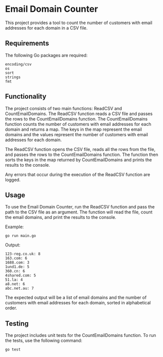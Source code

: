 # Email Domain Counter

This project provides a tool to count the number of customers with email addresses for each domain in a CSV file.
## Requirements

The following Go packages are required:

    encoding/csv
    os
    sort
    strings
    fmt

## Functionality

The project consists of two main functions: ReadCSV and CountEmailDomains. The ReadCSV function reads a CSV file and passes the rows to the CountEmailDomains function. The CountEmailDomains function counts the number of customers with email addresses for each domain and returns a map. The keys in the map represent the email domains and the values represent the number of customers with email addresses for each domain.

The ReadCSV function opens the CSV file, reads all the rows from the file, and passes the rows to the CountEmailDomains function. The function then sorts the keys in the map returned by CountEmailDomains and prints the results to the console.

Any errors that occur during the execution of the ReadCSV function are logged.
## Usage

To use the Email Domain Counter, run the ReadCSV function and pass the path to the CSV file as an argument. The function will read the file, count the email domains, and print the results to the console.

Example:
    
    go run main.go

Output:

    123-reg.co.uk: 8
    163.com: 6
    1688.com: 3
    1und1.de: 5
    360.cn: 6
    4shared.com: 5
    51.la: 4
    a8.net: 6
    abc.net.au: 7

The expected output will be a list of email domains and the number of customers with email addresses for each domain, sorted in alphabetical order.
## Testing

The project includes unit tests for the CountEmailDomains function. To run the tests, use the following command:

    go test
